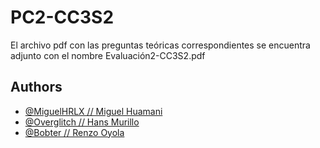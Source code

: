
# PC2-CC3S2
El archivo pdf con las preguntas teóricas correspondientes se 
encuentra adjunto con el nombre Evaluación2-CC3S2.pdf

    


## Authors
- [@MiguelHRLX // Miguel Huamani](https://github.com/MiguelHRLX)
- [@Overglitch // Hans Murillo](https://github.com/Overglitch)
- [@Bobter // Renzo Oyola](https://github.com/Overglitch)

